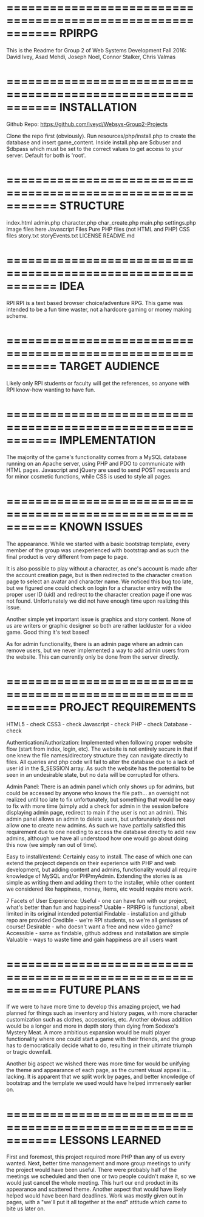 ===========================================================
RPIRPG
===========================================================

This is the Readme for Group 2 of Web Systems Development Fall 2016:
David Ivey, Asad Mehdi, Joseph Noel, Connor Stalker, Chris Valmas

===========================================================
INSTALLATION
===========================================================

Github Repo: https://github.com/iveyd/Websys-Group2-Projects

Clone the repo first (obviously).
Run resources/php/install.php to create the database and insert game_content.
Inside install.php are $dbuser and $dbpass which must be set to the correct values to get access to your server.
Default for both is 'root'.

===========================================================
STRUCTURE
===========================================================

<root>
	index.html 
	admin.php
	character.php
	char_create.php
	main.php
	settings.php
	<resources>
		<images>
			Image files here
		</images>
		<javascript>
			Javascript Files
		</javascript>
		<php>
			Pure PHP files (not HTML and PHP)
		</php>
		<stylesheets>
			CSS files
		</stylesheets>
		story.txt
		storyEvents.txt
	</resources>
	LICENSE
	README.md
</root>

===========================================================
IDEA
===========================================================

RPI RPI is a text based browser choice/adventure RPG.
This game was intended to be a fun time waster, not a hardcore gaming or money making scheme.

===========================================================
TARGET AUDIENCE
===========================================================

Likely only RPI students or faculty will get the references, so anyone with RPI know-how wanting to have fun.

===========================================================
IMPLEMENTATION
===========================================================

The majority of the game's functionality comes from a MySQL database running on an Apache server,
using PHP and PDO to communicate with HTML pages. Javascript and jQuery are used to send POST requests and for minor cosmetic functions, while CSS is used to style all pages.

===========================================================
KNOWN ISSUES
===========================================================

The appearance. While we started with a basic bootstrap template, every member of the group was unexperienced with bootstrap and as such the final product is very different from page to page.

It is also possible to play without a character, as one's account is made after the account creation page, but is then redirected to the character creation page to select an avatar and character name. We noticed this bug too late, but we figured one could check on login for a character entry with the proper user ID (uid) and redirect to the character creation page if one was not found. Unfortunately we did not have enough time upon realizing this issue.

Another simple yet important issue is graphics and story content. None of us are writers or graphic designer so both are rather lackluster for a video game. Good thing it's text based!

As for admin functionality, there is an admin page where an admin can remove users, but we never implemented a way to add admin users from the website. This can currently only be done from the server directly.

===========================================================
PROJECT REQUIREMENTS
===========================================================

HTML5 		 									 - check
CSS3			 									 - check
Javascript 									 - check
PHP				 									 - check
Database 	 									 - check

Authentication/Authorization:
	Implemented when following proper website flow (start from index, login, etc).
	The website is not entirely secure in that if one knew the file names/directory structure they can navigate directly to files. All queries and php code will fail to alter the database due to a lack of user id in the $_SESSION array. As such the website has the potential to be seen in an undesirable state, but no data will be corrupted for others.

Admin Panel:
	There is an admin panel which only shows up for admins, but could be accessed by anyone who knows the file path... an oversight not realized until too late to fix unfortunately, but something that would be easy to fix with more time (simply add a check for admin in the session before displaying admin page, redirect to main if the user is not an admin).
	This admin panel allows an admin to delete users, but unforunately does not allow one to create new admins. As such we have partially satisfied this requirement due to one needing to access the database directly to add new admins, although we have all understood how one would go about doing this now (we simply ran out of time).

Easy to install/extend:
	Certainly easy to install.
	The ease of which one can extend the projecct depends on their experience with PHP and web development, but adding content and admins, functionality would all require knowledge of MySQL and/or PHPmyAdmin.
	Extending the stories is as simple as writing them and adding them to the installer, while other content we considered like happiness, money, items, etc would require more work.

7 Facets of User Experience:
	Useful - one can have fun with our project, what's better than fun and happiness?
	Usable - RPIRPG is functional, albeit limited in its original intended potential
	Findable - installation and github repo are provided
	Credible - we're RPI students, so we're all geniuses of course!
	Desirable - who doesn't want a free and new video game?
	Accessible - same as findable, github address and installation are simple
	Valuable - ways to waste time and gain happiness are all users want

===========================================================
FUTURE PLANS
===========================================================

If we were to have more time to develop this amazing project, we had planned for things such as inventory and history pages, with more character customization such as clothes, accessories, etc.
Another obvious addition would be a longer and more in depth story than dying from Sodexo's Mystery Meat.
A more ambitious expansion would be multi player functionality where one could start a game with their friends, and the group has to democratically decide what to do, resulting in their ultimate triumph or tragic downfall.

Another big aspect we wished there was more time for would be unifying the theme and appearance of each page, as the current visual appeal is... lacking.  It is apparent that we split work by pages, and better knowledge of bootstrap and the template we used would have helped immensely earlier on.

===========================================================
LESSONS LEARNED
===========================================================

First and foremost, this project required more PHP than any of us every wanted.
Next, better time management and more group meetings to unify the project would have been useful.
There were probably half of the meetings we scheduled and then one or two people couldn't make it, so we would just cancel the whole meeting. This hurt our end product in its appearance and scattered theme.
Another aspect that would have likely helped would have been hard deadlines. Work was mostly given out in pages, with a "we'll put it all together at the end" attitude which came to bite us later on.